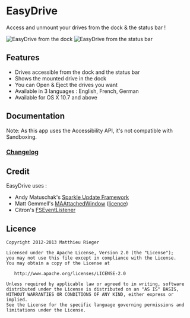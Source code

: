 EasyDrive
=========

Access and unmount your drives from the dock & the status bar ! 

![EasyDrive from the dock](https://raw.github.com/kyro38/EasyDrive/master/EasyDrive.png)
![EasyDrive from the status bar](https://raw.github.com/kyro38/EasyDrive/master/EasyDrive2.png)

## Features 

- Drives accessible from the dock and the status bar
- Shows the mounted drive in the dock
- You can Open & Eject the drives you want
- Available in 3 languages : English, French, German
- Available for OS X 10.7 and above

## Documentation 
Note: As this app uses the Accessibility API, it's not compatible with Sandboxing. 

### [Changelog](https://github.com/kyro38/EasyDrive/blob/master/CHANGELOG.md)


## Credit 
EasyDrive uses : 

- Andy Matuschak's [Sparkle Update Framework](http://sparkle.andymatuschak.org/)
- Matt Gemmell's [MAAttachedWindow](http://mattgemmell.com/source/) ([licence](http://mattgemmell.com/license/))
- Citron's [FSEventListener](http://blog.pcitron.fr/tools/macosx-imageviewer/) 

## Licence 

    Copyright 2012-2013 Matthieu Rieger

    Licensed under the Apache License, Version 2.0 (the "License");
    you may not use this file except in compliance with the License.
    You may obtain a copy of the License at

       http://www.apache.org/licenses/LICENSE-2.0

    Unless required by applicable law or agreed to in writing, software
    distributed under the License is distributed on an "AS IS" BASIS,
    WITHOUT WARRANTIES OR CONDITIONS OF ANY KIND, either express or implied.
    See the License for the specific language governing permissions and
    limitations under the License.
